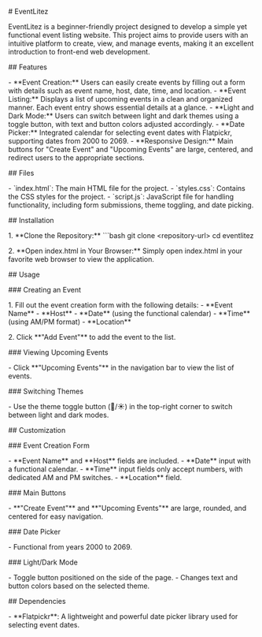\# EventLitez

EventLitez is a beginner-friendly project designed to develop a simple
yet functional event listing website. This project aims to provide users
with an intuitive platform to create, view, and manage events, making it
an excellent introduction to front-end web development.

\## Features

\- \*\*Event Creation:\*\* Users can easily create events by filling out
a form with details such as event name, host, date, time, and
location. - \*\*Event Listing:\*\* Displays a list of upcoming events in
a clean and organized manner. Each event entry shows essential details
at a glance. - \*\*Light and Dark Mode:\*\* Users can switch between
light and dark themes using a toggle button, with text and button colors
adjusted accordingly. - \*\*Date Picker:\*\* Integrated calendar for
selecting event dates with Flatpickr, supporting dates from 2000 to
2069. - \*\*Responsive Design:\*\* Main buttons for \"Create Event\" and
\"Upcoming Events\" are large, centered, and redirect users to the
appropriate sections.

\## Files

\- \`index.html\`: The main HTML file for the project. - \`styles.css\`:
Contains the CSS styles for the project. - \`script.js\`: JavaScript
file for handling functionality, including form submissions, theme
toggling, and date picking.

\## Installation

1\. \*\*Clone the Repository:\*\* \`\`\`bash git clone
\<repository-url\> cd eventlitez

2\. \*\*Open index.html in Your Browser:\*\* Simply open index.html in
your favorite web browser to view the application.

\## Usage

\### Creating an Event

1\. Fill out the event creation form with the following details:  -
\*\*Event Name\*\*  - \*\*Host\*\*  - \*\*Date\*\* (using the functional
calendar)  - \*\*Time\*\* (using AM/PM format)  - \*\*Location\*\*

2\. Click \*\*\"Add Event\"\*\* to add the event to the list.

\### Viewing Upcoming Events

\- Click \*\*\"Upcoming Events\"\*\* in the navigation bar to view the
list of events.

\### Switching Themes

\- Use the theme toggle button (🌙/☀️) in the top-right corner to switch
between light and dark modes.

\## Customization

\### Event Creation Form

\- \*\*Event Name\*\* and \*\*Host\*\* fields are included. -
\*\*Date\*\* input with a functional calendar. - \*\*Time\*\* input
fields only accept numbers, with dedicated AM and PM switches. -
\*\*Location\*\* field.

\### Main Buttons

\- \*\*\"Create Event\"\*\* and \*\*\"Upcoming Events\"\*\* are large,
rounded, and centered for easy navigation.

\### Date Picker

\- Functional from years 2000 to 2069.

\### Light/Dark Mode

\- Toggle button positioned on the side of the page. - Changes text and
button colors based on the selected theme.

\## Dependencies

\- \*\*Flatpickr\*\*: A lightweight and powerful date picker library
used for selecting event dates.
